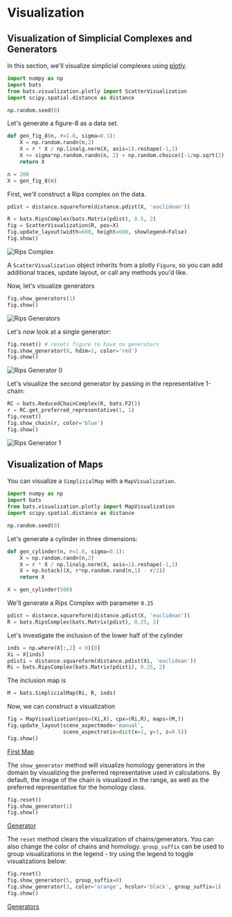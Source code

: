# Visualization

## Visualization of Simplicial Complexes and Generators

In this section, we'll visualize simplicial complexes using [plotly](https://plotly.com/python/).

```python
import numpy as np
import bats
from bats.visualization.plotly import ScatterVisualization
import scipy.spatial.distance as distance

np.random.seed(0)
```

Let's generate a figure-8 as a data set.
```python
def gen_fig_8(n, r=1.0, sigma=0.1):
    X = np.random.randn(n,2)
    X = r * X / np.linalg.norm(X, axis=1).reshape(-1,1)
    X += sigma*np.random.randn(n, 2) + np.random.choice([-1/np.sqrt(2),1/np.sqrt(2)], size=(n,1))
    return X

n = 200
X = gen_fig_8(n)
```

First, we'll construct a Rips complex on the data.
```python
pdist = distance.squareform(distance.pdist(X, 'euclidean'))

R = bats.RipsComplex(bats.Matrix(pdist), 0.5, 2)
fig = ScatterVisualization(R, pos=X)
fig.update_layout(width=600, height=600, showlegend=False)
fig.show()
```
![Rips Complex](figures/rips_8.png)

A `ScatterVisualization` object inherits from a plotly `Figure`, so you can add additional traces, update layout, or call any methods you'd like.

Now, let's visualize generators
```python
fig.show_generators(1)
fig.show()
```
![Rips Generators](figures/rips_8_gen.png)

Let's now look at a single generator:

```python
fig.reset() # resets figure to have no generators
fig.show_generator(0, hdim=1, color='red')
fig.show()
```
![Rips Generator 0](figures/rips_8_gen0.png)

Let's visualize the second generator by passing in the representative 1-chain:
```python
RC = bats.ReducedChainComplex(R, bats.F2())
r = RC.get_preferred_representative(1, 1)
fig.reset()
fig.show_chain(r, color='blue')
fig.show()
```

![Rips Generator 1](figures/rips_8_gen1.png)

## Visualization of Maps

You can visualize a `SimplicialMap` with a `MapVisualization`.

```python
import numpy as np
import bats
from bats.visualization.plotly import MapVisualization
import scipy.spatial.distance as distance

np.random.seed(0)
```

Let's generate a cylinder in three dimensions:
```python
def gen_cylinder(n, r=1.0, sigma=0.1):
    X = np.random.randn(n,2)
    X = r * X / np.linalg.norm(X, axis=1).reshape(-1,1)
    X = np.hstack((X, r*np.random.rand(n,1) - r/2))
    return X

X = gen_cylinder(500)
```

We'll generate a Rips Complex with parameter `0.25`
```python
pdist = distance.squareform(distance.pdist(X, 'euclidean'))
R = bats.RipsComplex(bats.Matrix(pdist), 0.25, 2)
```

Let's investigate the inclusion of the lower half of the cylinder
```python
inds = np.where(X[:,2] < 0)[0]
Xi = X[inds]
pdisti = distance.squareform(distance.pdist(Xi, 'euclidean'))
Ri = bats.RipsComplex(bats.Matrix(pdisti), 0.25, 2)
```

The inclusion map is
```python
M = bats.SimplicialMap(Ri, R, inds)
```

Now, we can construct a visualization
```python
fig = MapVisualization(pos=(Xi,X), cpx=(Ri,R), maps=(M,))
fig.update_layout(scene_aspectmode='manual',
                  scene_aspectratio=dict(x=1, y=1, z=0.5))
fig.show()
```
[First Map](figures/map0.html ':include width=100% height=600px')

The `show_generator` method will visualize homology generators in the domain by visualizing the preferred representative used in calculations.  By default, the image of the chain is visualized in the range, as well as the preferred representative for the homology class.

```python
fig.reset()
fig.show_generator(1)
fig.show()
```
[Generator](figures/map_gen.html ':include width=100% height=600px')

The `reset` method clears the visualization of chains/generators.  You can also change the color of chains and homology.  `group_suffix` can be used to group visualizations in the legend - try using the legend to toggle visualizations below:
```python
fig.reset()
fig.show_generator(5, group_suffix=0)
fig.show_generator(3, color='orange', hcolor='black', group_suffix=1)
fig.show()
```
[Generators](figures/map_gen2.html ':include width=100% height=600px')
